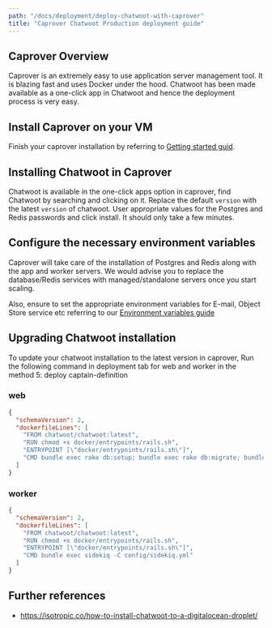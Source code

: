 ```yaml
---
path: "/docs/deployment/deploy-chatwoot-with-caprover"
title: "Caprover Chatwoot Production deployment guide"
---
```


## Caprover Overview

Caprover is an extremely easy to use application server management tool. It is blazing fast and uses Docker under the hood. Chatwoot has been made available as a one-click app in Chatwoot and hence the deployment process is very easy. 

## Install Caprover on your VM

Finish your caprover installation by referring to [Getting started guid](https://caprover.com/docs/get-started.html). 

## Installing Chatwoot in Caprover

Chatwoot is available in the one-click apps option in caprover, find Chatwoot by searching and clicking on it. Replace the default `version` with the latest `version` of chatwoot. User appropriate values for the Postgres and Redis passwords and click install. It should only take a few minutes. 

## Configure the necessary environment variables 

Caprover will take care of the installation of Postgres and Redis along with the app and worker servers. We would advise you to replace the database/Redis services with managed/standalone servers once you start scaling.  

Also, ensure to set the appropriate environment variables for E-mail, Object Store service etc referring to our [Environment variables guide](./environment-variables)

## Upgrading Chatwoot installation

To update your chatwoot installation to the latest version in caprover, Run the following command in deployment tab for web and worker in the method 5: deploy captain-definition

### web 

```json
{
  "schemaVersion": 2,
  "dockerfileLines": [
    "FROM chatwoot/chatwoot:latest",
    "RUN chmod +x docker/entrypoints/rails.sh",
    "ENTRYPOINT [\"docker/entrypoints/rails.sh\"]",
    "CMD bundle exec rake db:setup; bundle exec rake db:migrate; bundle exec rails s -b 0.0.0.0 -p 3000"
  ]
}
```

### worker
```json
{
  "schemaVersion": 2,
  "dockerfileLines": [
    "FROM chatwoot/chatwoot:latest",
    "RUN chmod +x docker/entrypoints/rails.sh",
    "ENTRYPOINT [\"docker/entrypoints/rails.sh\"]",
    "CMD bundle exec sidekiq -C config/sidekiq.yml"
  ]
}
```

## Further references

- https://isotropic.co/how-to-install-chatwoot-to-a-digitalocean-droplet/
